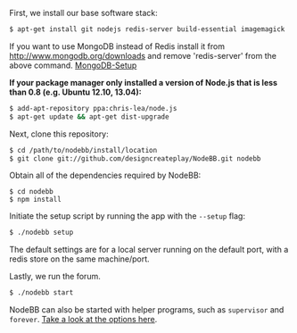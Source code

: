 First, we install our base software stack:

``` bash
$ apt-get install git nodejs redis-server build-essential imagemagick
```

If you want to use MongoDB instead of Redis install it from http://www.mongodb.org/downloads and remove 'redis-server' from the above command. [MongoDB-Setup](https://github.com/designcreateplay/NodeBB/wiki/Installing-NodeBB-With-MongoDB)

**If your package manager only installed a version of Node.js that is less than 0.8 (e.g. Ubuntu 12.10, 13.04):**

``` bash
$ add-apt-repository ppa:chris-lea/node.js
$ apt-get update && apt-get dist-upgrade
```

Next, clone this repository:

``` bash
$ cd /path/to/nodebb/install/location
$ git clone git://github.com/designcreateplay/NodeBB.git nodebb
```

Obtain all of the dependencies required by NodeBB:

```
$ cd nodebb
$ npm install
```

Initiate the setup script by running the app with the `--setup` flag:

``` bash
$ ./nodebb setup
```

The default settings are for a local server running on the default port, with a redis store on the same machine/port. 

Lastly, we run the forum.

``` bash
$ ./nodebb start
```

NodeBB can also be started with helper programs, such as `supervisor` and `forever`. [Take a look at the options here](https://github.com/designcreateplay/NodeBB/wiki/How-to-run-NodeBB).